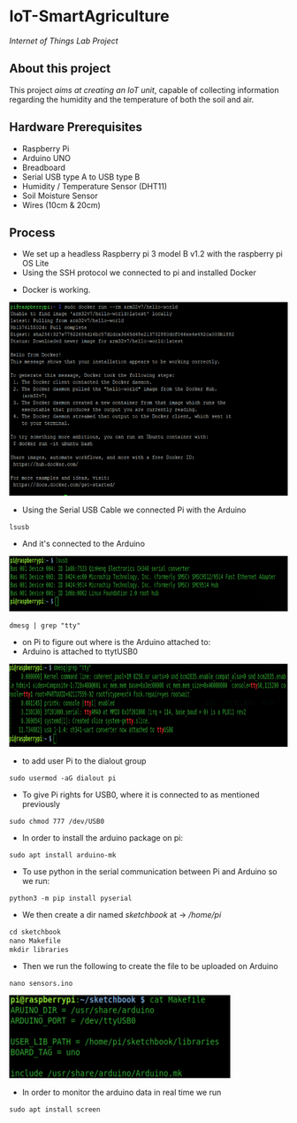 # IoT-SmartAgriculture
_Internet of Things Lab Project_

## About this project

This project _aims at creating an IoT unit_, capable of collecting information regarding the humidity and the temperature of both the soil and air.

## Hardware Prerequisites

- Raspberry Pi
- Arduino UNO
- Breadboard
- Serial USB type A to USB type B
- Humidity / Temperature Sensor (DHT11)
- Soil Moisture Sensor
- Wires (10cm & 20cm)

## Process
* We set up a headless Raspberry pi 3 model B v1.2 with the raspberry pi OS Lite
* Using the SSH protocol we connected to pi and installed Docker
- Docker is working.

<img src="https://raw.githubusercontent.com/Steryos/IoT-SmartAgriculture/main/Images/Image1.png" alt="Image1" width=750 height=350>

* Using the Serial USB Cable we connected Pi with the Arduino

```
lsusb 
```
- And it's connected to the Arduino
<img src="https://raw.githubusercontent.com/Steryos/IoT-SmartAgriculture/main/Images/Image2.png" alt="Image2" width=700 height=100>

```
dmesg | grep "tty"
```
- on Pi to figure out where is the Arduino attached to:
- Arduino is attached to ttytUSB0

<img src="https://raw.githubusercontent.com/Steryos/IoT-SmartAgriculture/main/Images/Image3.png" alt="Image3" width=700 height=150>


* to add user Pi to the dialout group
```
sudo usermod -aG dialout pi
```
* To give Pi rights for USB0, where it is connected to as mentioned previously

```
sudo chmod 777 /dev/USB0
``` 
* In order to install the arduino package on pi:
 
```
sudo apt install arduino-mk
``` 


* To use python in the serial communication between Pi and Arduino so we run: 
```
python3 -m pip install pyserial
``` 


* We then create a dir named _sketchbook_ at -> */home/pi*

```
cd sketchbook
nano Makefile
mkdir libraries
```

* Then we run the following to create the file to be uploaded on Arduino
```
nano sensors.ino
```
<img src="https://raw.githubusercontent.com/Steryos/IoT-SmartAgriculture/main/Images/image4.png" alt="Image43" width=400 height=150>


* In order to monitor the arduino data in real time we run 
```
sudo apt install screen
```